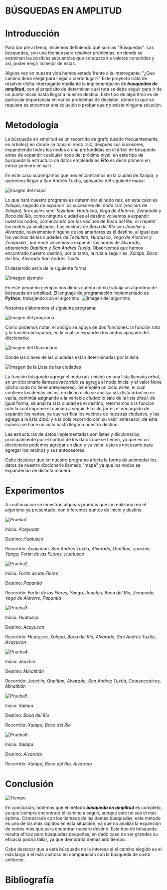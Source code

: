 # BÚSQUEDAS EN AMPLITUD

# Introducción
Para dar pie al tema, iniciemos definiendo qué son las "Búsquedas". 
Las búsquedas, son una técnica para resolver problemas, en donde se examinan las posibles secuencias que conduzcan a valores conocidos y así, poder elegir la mejor de estas.

Alguna vez en nuestra vida hemos estado frente a la interrogante: "¿Qué camino debo elegir para llegar a cierto lugar?"
Este proyecto trata de resolver dicha interrogante mediante la implementación de **_búsquedas de amplitud_**, con el propósito de determinar cual ruta se debe seguir para ir de un punto inicial hasta llegar a nuestro destino.  Este tipo de algoritmo es de particular importancia en varios problemas de decisión, donde lo que se requiere es encontrar una solución o probar que no existe ninguna solución.



# Metodología
La búsqueda en amplitud es un recorrido de grafo (usado frecuentemente en árboles) en donde se toma el nodo raíz, después sus sucesores, expandiendo todos los nodos a una profundidas en el árbol de búsqueda antes de expandir cualquier nodo del próximo nivel, en este tipo de busqueda la estructura de datos empleada es **Fifo** es decir primero en entrar-primero en salir. 

En este caso supongamos que nos encontramos en la ciudad de Xalapa, y queremos llegar a San Andrés Tuxtla, apoyados del siguiente mapa:

![Imagen del mapa](Mapa.png)


Lo que hará nuestro programa es determinar el nodo raíz, en este caso es _Xalapa_, seguido de expandir los sucesores del nodo raíz (vecinos de _Xalapa_), los cuales son: _Teziutlán_, _Huatusco_, _Vega de Alatorre_, _Zempoala_ y _Boca del Río_, como ninguna ciudad es el destino volvemos a expandir nuestros nodos, comenzando por los vecinos de _Boca del Río_, sin repetir los nodos ya analizados. Los vecinos de _Boca del Río_ son _Joachín_ y  _Alvarado_, nuevamente ninguno de los anteriores es el destino, al igual que los vecinos de las ciudades de _Teziutlán_, _Huatusco_, _Vega de Alatorre_ y _Zempoala_ , por ende volvemos a expandir los nodos de _Alvarado_,  obteniendo _Otatitlan_ y _San Andrés Tuxtla_. Observemos que hemos encontrado nuestro destino, por lo tanto, la ruta a seguir es: _Xalapa_, _Boca del Río_, _Alvarado_  _San Andrés Tuxtla_.

El desarrollo sería de la siguiente forma:

![Imagen ejemplo](Pruebas/Ejemplo.png)


En este pequeño ejemplo nos dimos cuenta cómo trabaja un algoritmo de búsqueda en amplitud.
El lenguaje de programación implementado es **Python**, trabajando con el algoritmo:
![Imagen del algoritmo](algoritmo.png)

Nosotras elaboramos el siguiente programa:

![Imagen del programa](programa.png)

Como podemos notar, el código se apoya de dos funciones: la función _ruta_ y la función _búsqueda_, en la cual se expanden los nodos apoyado del diccionario:

![Imagen del Diccionario](diccionario.png)

Donde las claves de las ciudades están determinadas por la lista:

![Imagen de la Lista de las ciudades](lista.png)

La función _búsqueda_ agrega el nodo raíz (inicio) en una lista llamada _árbol_, en un diccionario llamado _recorrido_ se agrega el nodo inicial y el valor None (dicho nodo no tiene antecesores). Se emplea un ciclo _while_, el cual contiene los demás ciclos, en dicho ciclo se analiza si la lista _árbol_ no es vacía, continúa asignando a la variable _ciudad_ lo sale de la lista _árbol_, de igual forma, se analiza si la ciudad es el destino, retornamos a la funcion _ruta_ la cual imprime el camino a seguir. El ciclo _for_ es el encargado de expandir los nodos, ya que verifica los vecinos de nuestras ciudades, y las agrega a la lista _árbol_ y a la cola recorrido con su valor antecesor, de esta manera se hace un ciclo hasta llegar a nuestro destino.


Las estructuras de datos implementadas son listas y diccionarios, principalmente por el control de los datos que se tienen, ya que en un diccionario podemos agregar un dato y su valor, esto es necesario para agregar los vecinos y sus antecesores. 

Cabe destacar que en nuestro programa afecta la forma de acomodar los datos de nuestro diccionario llamado "mapa" ya que los nodos se expanderían de distinta manera. 



# Experimentos

A continuación se muestran algunas pruebas que se realizaron en el algoritmo ya presentado, con diferentes puntos de inicio y destino.

![Prueba1](Pruebas/A-H.png)

Inicio: _Acayucan_

Destino: _Huatusco_

Recorrido: _Acayucan, San Andrés Tuxtla, Alvarado, Otatitlan, Joachín, Yanga, Fortín de las FLores, Huatusco_

![Prueba2](Pruebas/F-P.png)

Inicio: _Fortín de las Flores_

Destino: _Papantla_

Recorrido: _Fortín de las Flores, Yanga, Joachín, Boca del Río, Zempoala, Vega de Alatorre, Papantla_

![Prueba3](Pruebas/H-A.png)

Inicio: _Huatusco_

Destino: _Acayucan_

Recorrido: _Huatusco, Xalapa, Boca del Río, Alvarado, San Andrés Tuxtla, Acayucan_

![Prueba4](Pruebas/J-M.png)

Inicio: _Joachín_

Destino: _Minatitlán_

Recorrido: _Joachín, Otatitlan, Alvarado, San Andréz Tuxtla, Coatzacoalcos, Minatitlán_

![Prueba5](Pruebas/X-B.png)

Inicio: _Xalapa_

Destino: _Boca del Río_

Recorrido: _Xalapa, Boca del Río_

![Prueba6](Pruebas/X-V.png)

Inicio: _Xalapa_

Destino: _Alvarado_

Recorrido: _Xalapa, Boca del Río, Alvarado_

# Conclusión

![Tiempo](TablaTiempo.png)

En conclusión, notemos que el método **_búsqueda en amplitud_** es completo, ya que siempre encontrará el camino a seguir, aunque este no sea el más óptimo. Comparado con los tiempos de las demás búsquedas, este método es uno de los más rápidos en esta situación, ya que no analiza la expansión de nodos más que para encontrar nuestro destino. Este tipo de búsqueda resulta eficaz para búsquedas pequeñas, en dado caso de ser grandes su eficacia podría fallar, ya que demoraría demasiado tiempo.  

Cabe destacar que a esta búsqueda no le interesa si el camino elegido es el más largo o el más costoso en comparación con la búsqueda de costo uniforme.

# Bibliografía





